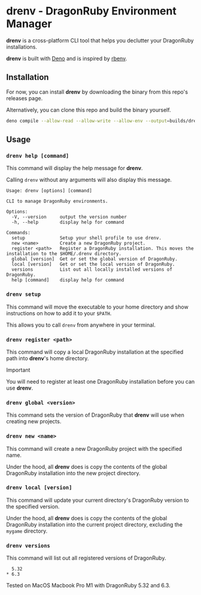 # drenv - DragonRuby Environment Manager

**drenv** is a cross-platform CLI tool that helps you declutter your DragonRuby
installations.

**drenv** is built with [Deno](https://deno.com) and is inspired by
[rbenv](https://rbenv.org).

## Installation

For now, you can install **drenv** by downloading the binary from this repo's
releases page.

Alternatively, you can clone this repo and build the binary yourself.

```sh
deno compile --allow-read --allow-write --allow-env --output=builds/drenv --target=aarch64-apple-darwin main.ts
```

## Usage

### `drenv help [command]`

This command will display the help message for **drenv**.

Calling `drenv` without any arguments will also display this message.

```
Usage: drenv [options] [command]

CLI to manage DragonRuby environments.

Options:
  -V, --version     output the version number
  -h, --help        display help for command

Commands:
  setup             Setup your shell profile to use drenv.
  new <name>        Create a new DragonRuby project.
  register <path>   Register a DragonRuby installation. This moves the installation to the $HOME/.drenv directory.
  global [version]  Get or set the global version of DragonRuby.
  local [version]   Get or set the local version of DragonRuby.
  versions          List out all locally installed versions of DragonRuby.
  help [command]    display help for command
```

### `drenv setup`

This command will move the executable to your home directory and show instructions on how to add it to your `$PATH`.

This allows you to call `drenv` from anywhere in your terminal.

### `drenv register <path>`

This command will copy a local DragonRuby installation at the specified path
into **drenv**'s home directory.

> [!IMPORTANT]
> You will need to register at least one DragonRuby installation before you can
> use **drenv**.

### `drenv global <version>`

This command sets the version of DragonRuby that **drenv** will use when
creating new projects.

### `drenv new <name>`

This command will create a new DragonRuby project with the specified name.

Under the hood, all **drenv** does is copy the contents of the global DragonRuby
installation into the new project directory.

### `drenv local [version]`

This command will update your current directory's DragonRuby version to the specified version.

Under the hood, all **drenv** does is copy the contents of the global DragonRuby
installation into the current project directory, excluding the `mygame` directory.

### `drenv versions`

This command will list out all registered versions of DragonRuby.

```
  5.32
* 6.3
```

Tested on MacOS Macbook Pro M1 with DragonRuby 5.32 and 6.3.
